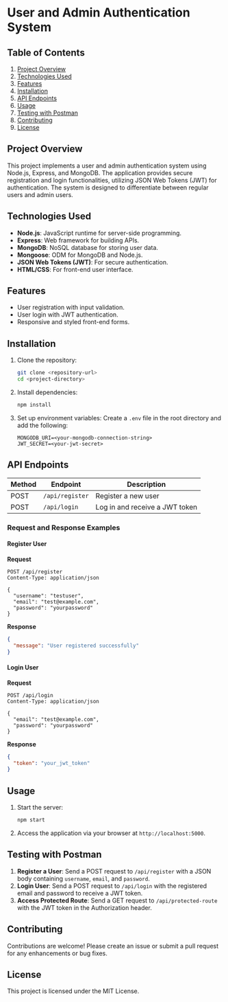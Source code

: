 
# User and Admin Authentication System

## Table of Contents
1. [Project Overview](#project-overview)
2. [Technologies Used](#technologies-used)
3. [Features](#features)
4. [Installation](#installation)
5. [API Endpoints](#api-endpoints)
6. [Usage](#usage)
7. [Testing with Postman](#testing-with-postman)
8. [Contributing](#contributing)
9. [License](#license)

## Project Overview
This project implements a user and admin authentication system using Node.js, Express, and MongoDB. The application provides secure registration and login functionalities, utilizing JSON Web Tokens (JWT) for authentication. The system is designed to differentiate between regular users and admin users.

## Technologies Used
- **Node.js**: JavaScript runtime for server-side programming.
- **Express**: Web framework for building APIs.
- **MongoDB**: NoSQL database for storing user data.
- **Mongoose**: ODM for MongoDB and Node.js.
- **JSON Web Tokens (JWT)**: For secure authentication.
- **HTML/CSS**: For front-end user interface.

## Features
- User registration with input validation.
- User login with JWT authentication.
- Responsive and styled front-end forms.

## Installation
1. Clone the repository:
   ```bash
   git clone <repository-url>
   cd <project-directory>
   ```
2. Install dependencies:
   ```bash
   npm install
   ```
3. Set up environment variables:
   Create a `.env` file in the root directory and add the following:
   ```plaintext
   MONGODB_URI=<your-mongodb-connection-string>
   JWT_SECRET=<your-jwt-secret>
   ```

## API Endpoints
| Method | Endpoint               | Description                          |
|--------|------------------------|--------------------------------------|
| POST   | `/api/register`        | Register a new user                 |
| POST   | `/api/login`           | Log in and receive a JWT token      |

### Request and Response Examples

#### Register User
**Request**
```http
POST /api/register
Content-Type: application/json

{
  "username": "testuser",
  "email": "test@example.com",
  "password": "yourpassword"
}
```

**Response**
```json
{
  "message": "User registered successfully"
}
```

#### Login User
**Request**
```http
POST /api/login
Content-Type: application/json

{
  "email": "test@example.com",
  "password": "yourpassword"
}
```

**Response**
```json
{
  "token": "your_jwt_token"
}
```


## Usage
1. Start the server:
   ```bash
   npm start
   ```
2. Access the application via your browser at `http://localhost:5000`.

## Testing with Postman
1. **Register a User**: Send a POST request to `/api/register` with a JSON body containing `username`, `email`, and `password`.
2. **Login User**: Send a POST request to `/api/login` with the registered email and password to receive a JWT token.
3. **Access Protected Route**: Send a GET request to `/api/protected-route` with the JWT token in the Authorization header.

## Contributing
Contributions are welcome! Please create an issue or submit a pull request for any enhancements or bug fixes.

## License
This project is licensed under the MIT License.
